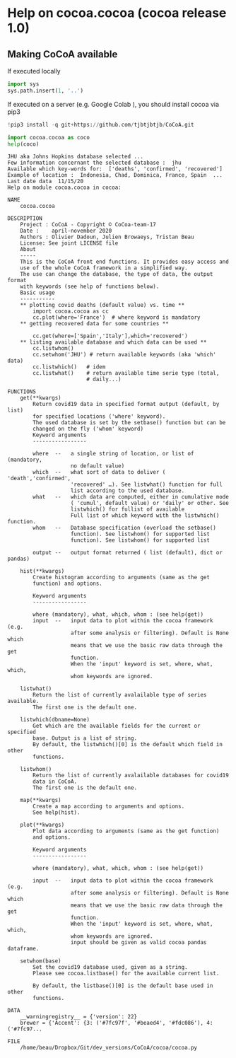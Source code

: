 # Help on cocoa.cocoa (cocoa release 1.0)

## Making CoCoA available
If executed locally


```python
import sys
sys.path.insert(1, '..')
```

If executed on a server (e.g. Google Colab ), you should install cocoa via pip3


```python
!pip3 install -q git+https://github.com/tjbtjbtjb/CoCoA.git
```


```python
import cocoa.cocoa as coco
help(coco)
```



    JHU aka Johns Hopkins database selected ...
    Few information concernant the selected database :  jhu
    Available which key-words for:  ['deaths', 'confirmed', 'recovered']
    Example of location :  Indonesia, Chad, Dominica, France, Spain  ...
    Last date data  11/15/20
    Help on module cocoa.cocoa in cocoa:
    
    NAME
        cocoa.cocoa
    
    DESCRIPTION
        Project : CoCoA - Copyright © CoCoa-team-17
        Date :    april-november 2020
        Authors : Olivier Dadoun, Julien Browaeys, Tristan Beau
        License: See joint LICENSE file
        About
        -----
        This is the CoCoA front end functions. It provides easy access and
        use of the whole CoCoA framework in a simplified way.
        The use can change the database, the type of data, the output format
        with keywords (see help of functions below).
        Basic usage
        -----------
        ** plotting covid deaths (default value) vs. time **
            import cocoa.cocoa as cc
            cc.plot(where='France')  # where keyword is mandatory
        ** getting recovered data for some countries **
        
            cc.get(where=['Spain','Italy'],which='recovered')
        ** listing available database and which data can be used **
            cc.listwhom()
            cc.setwhom('JHU') # return available keywords (aka 'which' data)
            cc.listwhich()   # idem
            cc.listwhat()    # return available time serie type (total,
                             # daily...)
    
    FUNCTIONS
        get(**kwargs)
            Return covid19 data in specified format output (default, by list)
            for specified locations ('where' keyword).
            The used database is set by the setbase() function but can be
            changed on the fly ('whom' keyword)
            Keyword arguments
            -----------------
            
            where  --   a single string of location, or list of (mandatory,
                        no default value)
            which  --   what sort of data to deliver ( 'death','confirmed',
                        'recovered' …). See listwhat() function for full
                        list according to the used database.
            what   --   which data are computed, either in cumulative mode
                        ( 'cumul', default value) or 'daily' or other. See
                        listwhich() for fullist of available
                        Full list of which keyword with the listwhich() function.
            whom   --   Database specification (overload the setbase()
                        function). See listwhom() for supported list
                        function). See listwhom() for supported list
            
            output --   output format returned ( list (default), dict or pandas)
        
        hist(**kwargs)
            Create histogram according to arguments (same as the get
            function) and options.
            
            Keyword arguments
            -----------------
            
            where (mandatory), what, which, whom : (see help(get))
            input  --   input data to plot within the cocoa framework (e.g.
                        after some analysis or filtering). Default is None which
                        means that we use the basic raw data through the get
                        function.
                        When the 'input' keyword is set, where, what, which,
                        whom keywords are ignored.
        
        listwhat()
            Return the list of currently avalailable type of series available.
            The first one is the default one.
        
        listwhich(dbname=None)
            Get which are the available fields for the current or specified
            base. Output is a list of string.
            By default, the listwhich()[0] is the default which field in other
            functions.
        
        listwhom()
            Return the list of currently avalailable databases for covid19
            data in CoCoA.
            The first one is the default one.
        
        map(**kwargs)
            Create a map according to arguments and options.
            See help(hist).
        
        plot(**kwargs)
            Plot data according to arguments (same as the get function)
            and options.
            
            Keyword arguments
            -----------------
            
            where (mandatory), what, which, whom : (see help(get))
            
            input  --   input data to plot within the cocoa framework (e.g.
                        after some analysis or filtering). Default is None which
                        means that we use the basic raw data through the get
                        function.
                        When the 'input' keyword is set, where, what, which,
                        whom keywords are ignored.
                        input should be given as valid cocoa pandas dataframe.
        
        setwhom(base)
            Set the covid19 database used, given as a string.
            Please see cocoa.listbase() for the available current list.
            
            By default, the listbase()[0] is the default base used in other
            functions.
    
    DATA
        __warningregistry__ = {'version': 22}
        brewer = {'Accent': {3: ('#7fc97f', '#beaed4', '#fdc086'), 4: ('#7fc97...
    
    FILE
        /home/beau/Dropbox/Git/dev_versions/CoCoA/cocoa/cocoa.py
    
    



```python

```
